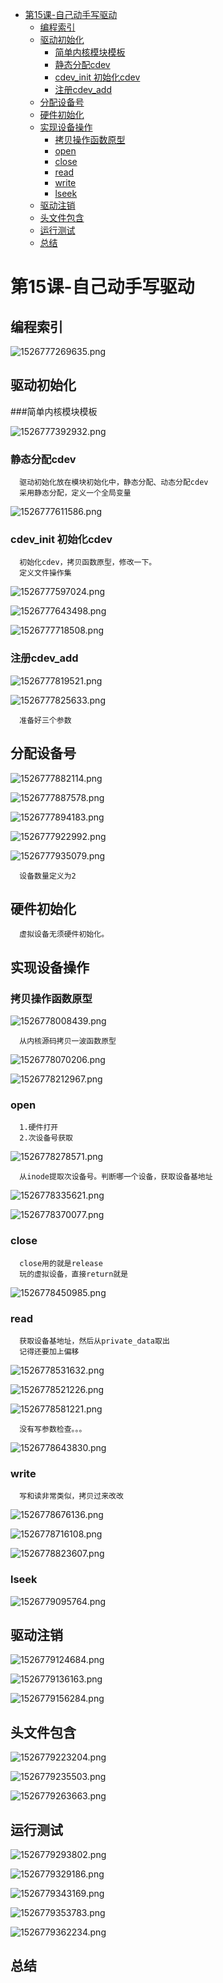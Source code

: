 <!-- TOC depthFrom:1 depthTo:6 withLinks:1 updateOnSave:1 orderedList:0 -->

- [第15课-自己动手写驱动](#第15课-自己动手写驱动)
	- [编程索引](#编程索引)
	- [驱动初始化](#驱动初始化)
		- [简单内核模块模板](#简单内核模块模板)
		- [静态分配cdev](#静态分配cdev)
		- [cdev_init 初始化cdev](#cdevinit-初始化cdev)
		- [注册cdev_add](#注册cdevadd)
	- [分配设备号](#分配设备号)
	- [硬件初始化](#硬件初始化)
	- [实现设备操作](#实现设备操作)
		- [拷贝操作函数原型](#拷贝操作函数原型)
		- [open](#open)
		- [close](#close)
		- [read](#read)
		- [write](#write)
		- [lseek](#lseek)
	- [驱动注销](#驱动注销)
	- [头文件包含](#头文件包含)
	- [运行测试](#运行测试)
	- [总结](#总结)

<!-- /TOC -->

# 第15课-自己动手写驱动

## 编程索引

![1526777269635.png](image/1526777269635.png)


## 驱动初始化

###简单内核模块模板

![1526777392932.png](image/1526777392932.png)

### 静态分配cdev

      驱动初始化放在模块初始化中，静态分配、动态分配cdev
      采用静态分配，定义一个全局变量

![1526777611586.png](image/1526777611586.png)

### cdev_init 初始化cdev
      初始化cdev，拷贝函数原型，修改一下。
      定义文件操作集

![1526777597024.png](image/1526777597024.png)

![1526777643498.png](image/1526777643498.png)

![1526777718508.png](image/1526777718508.png)

### 注册cdev_add

![1526777819521.png](image/1526777819521.png)

![1526777825633.png](image/1526777825633.png)

      准备好三个参数

## 分配设备号

![1526777882114.png](image/1526777882114.png)

![1526777887578.png](image/1526777887578.png)

![1526777894183.png](image/1526777894183.png)

![1526777922992.png](image/1526777922992.png)

![1526777935079.png](image/1526777935079.png)

      设备数量定义为2

## 硬件初始化

      虚拟设备无须硬件初始化。

## 实现设备操作

### 拷贝操作函数原型

![1526778008439.png](image/1526778008439.png)

      从内核源码拷贝一波函数原型

![1526778070206.png](image/1526778070206.png)

![1526778212967.png](image/1526778212967.png)



### open

      1.硬件打开
      2.次设备号获取

![1526778278571.png](image/1526778278571.png)

      从inode提取次设备号。判断哪一个设备，获取设备基地址

![1526778335621.png](image/1526778335621.png)

![1526778370077.png](image/1526778370077.png)

### close

      close用的就是release
      玩的虚拟设备，直接return就是

![1526778450985.png](image/1526778450985.png)

### read

      获取设备基地址，然后从private_data取出
      记得还要加上偏移

![1526778531632.png](image/1526778531632.png)

![1526778521226.png](image/1526778521226.png)

![1526778581221.png](image/1526778581221.png)

      没有写参数检查。。。

![1526778643830.png](image/1526778643830.png)

### write

      写和读非常类似，拷贝过来改改

![1526778676136.png](image/1526778676136.png)

![1526778716108.png](image/1526778716108.png)

![1526778823607.png](image/1526778823607.png)

### lseek

![1526779095764.png](image/1526779095764.png)

## 驱动注销

![1526779124684.png](image/1526779124684.png)

![1526779136163.png](image/1526779136163.png)

![1526779156284.png](image/1526779156284.png)

## 头文件包含

![1526779223204.png](image/1526779223204.png)

![1526779235503.png](image/1526779235503.png)

![1526779263663.png](image/1526779263663.png)

## 运行测试

![1526779293802.png](image/1526779293802.png)

![1526779329186.png](image/1526779329186.png)

![1526779343169.png](image/1526779343169.png)

![1526779353783.png](image/1526779353783.png)

![1526779362234.png](image/1526779362234.png)

## 总结
